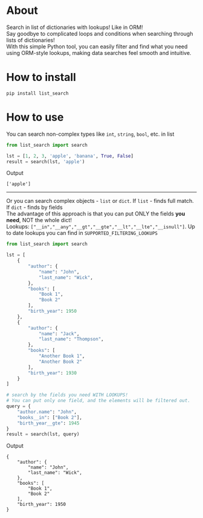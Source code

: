 # About

Search in list of dictionaries with lookups! Like in ORM!  
Say goodbye to complicated loops and conditions when searching through lists of dictionaries!  
With this simple Python tool, you can easily filter and find what you need using ORM-style lookups, making data searches
feel smooth and intuitive.

# How to install
```
pip install list_search
```

# How to use

You can search non-complex types like `int`, `string`, `bool`, etc. in list

```python
from list_search import search

lst = [1, 2, 3, 'apple', 'banana', True, False]
result = search(lst, 'apple')
```

Output

```
['apple']
```

---
Or you can search complex objects - `list` or `dict`. If `list` - finds full match. If `dict` - finds by fields  
The advantage of this approach is that you can put ONLY the fields **you need**, NOT the whole dict!  
Lookups: `["__in","__any","__gt","__gte","__lt","__lte","__isnull"]`. Up to date lookups you can find
in `SUPPORTED_FILTERING_LOOKUPS`

```python
from list_search import search

lst = [
    {
        "author": {
            "name": "John",
            "last_name": "Wick",
        },
        "books": [
            "Book 1",
            "Book 2"
        ],
        "birth_year": 1950
    },
    {
        "author": {
            "name": "Jack",
            "last_name": "Thompson",
        },
        "books": [
            "Another Book 1",
            "Another Book 2"
        ],
        "birth_year": 1930
    }
]

# search by the fields you need WITH LOOKUPS! 
# You can put only one field, and the elements will be filtered out.
query = {
    "author.name": "John",
    "books__in": ["Book 2"],
    "birth_year__gte": 1945
}
result = search(lst, query)
```

Output

```
{
    "author": {
        "name": "John",
        "last_name": "Wick",
    },
    "books": [
        "Book 1",
        "Book 2"
    ],
    "birth_year": 1950
}
```
